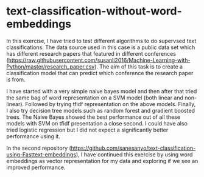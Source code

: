 # text-classification-without-word-embeddings
In this exercise, I have tried to test different algorithms to do supervsed text classifications. The data source used in this case is a 
public data set which has different research papers that featured in different conferences (https://raw.githubusercontent.com/susanli2016/Machine-Learning-with-Python/master/research_paper.csv). The aim of this task is to create a classification
model that can predict which conference the research paper is from.

I have started with a very simple naive bayes model and then after that tried the same bag of word representation on a SVM model (both linear and
non-linear). Followed by trying tfidf representation on the above models. Finally, I also try decision tree models such as random forest and
gradient boosted trees. The Naive Bayes showed the best performance out of all these models with SVM on tfidf presentation a close second.
I could have also tried logistic regression but I did not expect a significantly better performance using it.

In the second repository (https://github.com/sanesanyo/text-classification-using-Fasttext-embeddings), I have continued this exercise by using
word embeddings as vector representation for my data and exploring if we see an improved performance.
